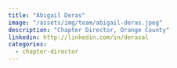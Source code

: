 ```yaml
---
title: "Abigail Deras"
image: "/assets/img/team/abigail-deras.jpeg"
description: "Chapter Director, Orange County"
linkedin: http://linkedin.com/in/derasal
categories:
  - chapter-director
---
```

